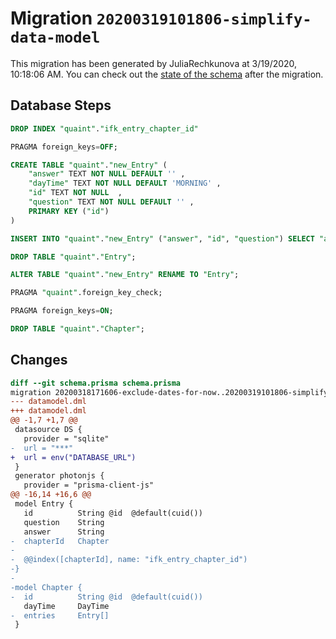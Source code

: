 # Migration `20200319101806-simplify-data-model`

This migration has been generated by JuliaRechkunova at 3/19/2020, 10:18:06 AM.
You can check out the [state of the schema](./schema.prisma) after the migration.

## Database Steps

```sql
DROP INDEX "quaint"."ifk_entry_chapter_id"

PRAGMA foreign_keys=OFF;

CREATE TABLE "quaint"."new_Entry" (
    "answer" TEXT NOT NULL DEFAULT '' ,
    "dayTime" TEXT NOT NULL DEFAULT 'MORNING' ,
    "id" TEXT NOT NULL  ,
    "question" TEXT NOT NULL DEFAULT '' ,
    PRIMARY KEY ("id")
) 

INSERT INTO "quaint"."new_Entry" ("answer", "id", "question") SELECT "answer", "id", "question" FROM "quaint"."Entry"

DROP TABLE "quaint"."Entry";

ALTER TABLE "quaint"."new_Entry" RENAME TO "Entry";

PRAGMA "quaint".foreign_key_check;

PRAGMA foreign_keys=ON;

DROP TABLE "quaint"."Chapter";
```

## Changes

```diff
diff --git schema.prisma schema.prisma
migration 20200318171606-exclude-dates-for-now..20200319101806-simplify-data-model
--- datamodel.dml
+++ datamodel.dml
@@ -1,7 +1,7 @@
 datasource DS {
   provider = "sqlite"
-  url = "***"
+  url = env("DATABASE_URL")
 }
 generator photonjs {
   provider = "prisma-client-js"
@@ -16,14 +16,6 @@
 model Entry {
   id          String @id  @default(cuid())
   question    String
   answer      String
-  chapterId   Chapter
-
-  @@index([chapterId], name: "ifk_entry_chapter_id")
-}
-
-model Chapter {
-  id          String @id  @default(cuid())
   dayTime     DayTime
-  entries     Entry[]
 }
```


